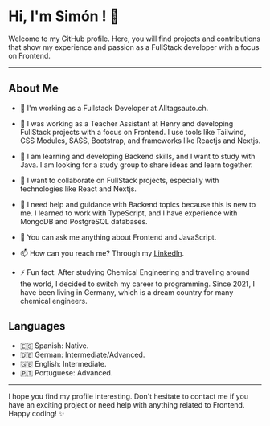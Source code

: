 # Hi, I'm Simón ! 👋

Welcome to my GitHub profile. Here, you will find projects and contributions that show my experience and passion as a FullStack developer with a focus on Frontend.

---

## About Me

- 🚀 I'm working as a Fullstack Developer at Alltagsauto.ch.

- 🔭 I was working as a Teacher Assistant at Henry and developing FullStack projects with a focus on Frontend. I use tools like Tailwind, CSS Modules, SASS, Bootstrap, and frameworks like Reactjs and Nextjs.

- 🌱 I am learning and developing Backend skills, and I want to study with Java. I am looking for a study group to share ideas and learn together.

- 👯 I want to collaborate on FullStack projects, especially with technologies like React and Nextjs.

- 🤔 I need help and guidance with Backend topics because this is new to me. I learned to work with TypeScript, and I have experience with MongoDB and PostgreSQL databases.

- 💬 You can ask me anything about Frontend and JavaScript.

- 📫 How can you reach me? Through my [LinkedIn](https://www.linkedin.com/in/simongf94/).

- ⚡ Fun fact: After studying Chemical Engineering and traveling around the world, I decided to switch my career to programming. Since 2021, I have been living in Germany, which is a dream country for many chemical engineers.

## Languages

- 🇪🇸 Spanish: Native.
- 🇩🇪 German: Intermediate/Advanced.
- 🇬🇧 English: Intermediate.
- 🇵🇹 Portuguese: Advanced.

---

I hope you find my profile interesting. Don't hesitate to contact me if you have an exciting project or need help with anything related to Frontend. Happy coding! ✨
